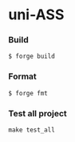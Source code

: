# uni-ASS

### Build

```shell
$ forge build
```

### Format

```shell
$ forge fmt
```

### Test all project
```
make test_all
```